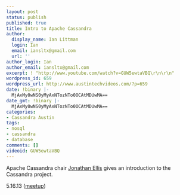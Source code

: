 ```yaml
---
layout: post
status: publish
published: true
title: Intro to Apache Cassandra
author:
  display_name: Ian Littman
  login: Ian
  email: iansltx@gmail.com
  url: ''
author_login: Ian
author_email: iansltx@gmail.com
excerpt: ! "http://www.youtube.com/watch?v=GUW5ewtaVBQ\r\n\r\n"
wordpress_id: 659
wordpress_url: http://www.austintechvideos.com/?p=659
date: !binary |-
  MjAxMy0wNS0yMyAxNTozNTo0OCAtMDUwMA==
date_gmt: !binary |-
  MjAxMy0wNS0yMyAxNTozNTo0OCAtMDUwMA==
categories:
- Cassandra Austin
tags:
- nosql
- cassandra
- database
comments: []
videoid: GUW5ewtaVBQ
---
```


<p>Apache Cassandra chair <a href="https://twitter.com/spyced">Jonathan Ellis</a> gives an introduction to the Cassandra project.</p>
<p>5.16.13 (<a href="http://www.meetup.com/Cassandra-Austin/events/112331672/">meetup</a>)</p>

